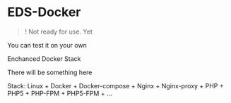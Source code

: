 # EDS-Docker

> ! Not ready for use. Yet

You can test it on your own

Enchanced Docker Stack

There will be something here

Stack: Linux + Docker + Docker-compose + Nginx + Nginx-proxy + PHP + PHP5 + PHP-FPM + PHP5-FPM + ...
